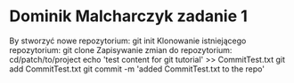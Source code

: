 # Dominik Malcharczyk zadanie 1 

By stworzyć nowe repozytorium: git init
Klonowanie istniejącego repozytorium: git clone <repo url>
Zapisywanie zmian do repozytorium: cd/patch/to/project
			           echo 'test content for git tutorial' >> CommitTest.txt
				   git add CommitTest.txt
			           git commit -m 'added CommitTest.txt to the repo'
